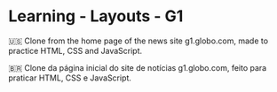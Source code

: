 # Learning - Layouts - G1

:us: Clone from the home page of the news site g1.globo.com, made to practice HTML, CSS and JavaScript.

:brazil: Clone da página inicial do site de notícias g1.globo.com, feito para praticar HTML, CSS e JavaScript.
